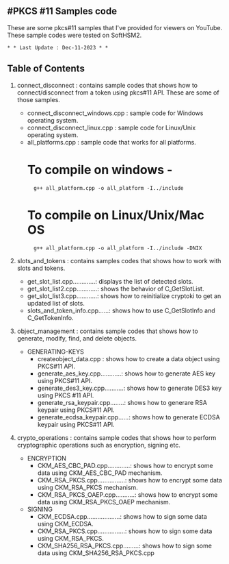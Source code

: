 #PKCS #11 Samples code
-----------------------

These are some pkcs#11 samples that I've provided for viewers on YouTube. These sample codes were tested on SoftHSM2.

	* * Last Update : Dec-11-2023 * *



Table of Contents 
------------------


1. connect_disconnect 	: contains sample codes that shows how to connect/disconnect from a token using pkcs#11 API. These are some of those samples.
	- connect_disconnect_windows.cpp  :	sample code for Windows operating system.
	- connect_disconnect_linux.cpp	  : 	sample code for Linux/Unix operating system.
	- all_platforms.cpp 		  : 	sample code that works for all platforms.
		# To compile on windows - 
			g++ all_platform.cpp -o all_platform -I../include
		# To compile on Linux/Unix/Mac OS	
			g++ all_platform.cpp -o all_platform -I../include -DNIX

2. slots_and_tokens 	: contains samples codes that shows how to work with slots and tokens.
	- get_slot_list.cpp.............: displays the list of detected slots.
	- get_slot_list2.cpp............: shows the behavior of C_GetSlotList.
	- get_slot_list3.cpp............: shows how to reinitialize cryptoki to get an updated list of slots.
	- slots_and_token_info.cpp......: shows how to use C_GetSlotInfo and C_GetTokenInfo.


3. object_management	: contains sample codes that shows how to generate, modify, find, and delete objects.

	- GENERATING-KEYS
		- createobject_data.cpp		  : shows how to create a data object using PKCS#11 API.
		- generate_aes_key.cpp............: shows how to generate AES key using PKCS#11 API.
		- generate_des3_key.cpp...........: shows how to generate DES3 key using PKCS #11 API.
		- generate_rsa_keypair.cpp........: shows how to generare RSA keypair using PKCS#11 API.
		- generate_ecdsa_keypair.cpp......: shows how to generate ECDSA keypair using PKCS#11 API.

4. crypto_operations	: contains sample codes that shows how to perform cryptographic operations such as encryption, signing etc.

	- ENCRYPTION
		- CKM_AES_CBC_PAD.cpp.............: shows how to encrypt some data using CKM_AES_CBC_PAD mechanism.
		- CKM_RSA_PKCS.cpp................: shows how to encrypt some data using CKM_RSA_PKCS mechanism.
		- CKM_RSA_PKCS_OAEP.cpp...........: shows how to encrypt some data using CKM_RSA_PKCS_OAEP mechanism.
	- SIGNING
		- CKM_ECDSA.cpp...................: shows how to sign some data using CKM_ECDSA.
		- CKM_RSA_PKCS.cpp................: shows how to sign some data using CKM_RSA_PKCS.
		- CKM_SHA256_RSA_PKCS.cpp.........: shows how to sign some data using CKM_SHA256_RSA_PKCS.cpp
